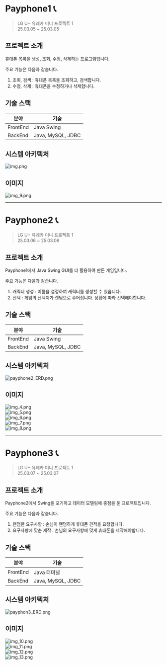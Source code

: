# Payphone1 📞
> LG U+ 유레카 미니 프로젝트 1  
> 25.03.05 ~ 25.03.05

## 프로젝트 소개
휴대폰 목록을 생성, 조회, 수정, 삭제하는 프로그램입니다.

주요 기능은 다음과 같습니다.
1. 조회, 검색 : 휴대폰 목록을 조회하고, 검색합니다.
2. 수정, 삭제 : 휴대폰을 수정하거나 삭제합니다.

## 기술 스택
| 분야       | 기술               |
|----------|-------------------|
| FrontEnd | Java Swing        |
| BackEnd  | Java, MySQL, JDBC |

## 시스템 아키텍처
![img.png](img/payphone1_ERD.png)

## 이미지
![img_9.png](img%2Fimg_9.png)

---

# Payphone2 📞
> LG U+ 유레카 미니 프로젝트 1  
> 25.03.06 ~ 25.03.06

## 프로젝트 소개
Payphone1에서 Java Swing GUI를 더 활용하여 만든 게임입니다.

주요 기능은 다음과 같습니다.
1. 캐릭터 생성 : 이름을 설정하여 캐릭터를 생성할 수 있습니다.
2. 선택 : 게임의 선택지가 랜덤으로 주어집니다. 상황에 따라 선택해야합니다.

## 기술 스택
| 분야       | 기술               |
|----------|-------------------|
| FrontEnd | Java Swing        |
| BackEnd  | Java, MySQL, JDBC |


## 시스템 아키텍처
![payphone2_ERD.png](img/payphone2_ERD.png)

## 이미지
![img_4.png](img%2Fimg_4.png)  
![img_5.png](img%2Fimg_5.png)  
![img_6.png](img%2Fimg_6.png)  
![img_7.png](img%2Fimg_7.png)  
![img_8.png](img%2Fimg_8.png)  

---

# Payphone3 📞
> LG U+ 유레카 미니 프로젝트 1  
> 25.03.07 ~ 25.03.07

## 프로젝트 소개
Payphone2에서 Swing을 포기하고 데이터 모델링에 중점을 둔 프로젝트입니다.

주요 기능은 다음과 같습니다.
1. 랜덤한 요구사항 : 손님이 랜덤하게 휴대폰 견적을 요청합니다.
2. 요구사항에 맞춘 제작 : 손님의 요구사항에 맞게 휴대폰을 제작해야합니다.

## 기술 스택
| 분야       | 기술               |
|----------|------------------|
| FrontEnd | Java 터미널         |
| BackEnd  | Java, MySQL, JDBC |

## 시스템 아키텍처
![payphon3_ERD.png](img/payphon3_ERD.png)

## 이미지
![img_10.png](img%2Fimg_10.png)  
![img_11.png](img%2Fimg_11.png)  
![img_12.png](img%2Fimg_12.png)  
![img_13.png](img%2Fimg_13.png)  
